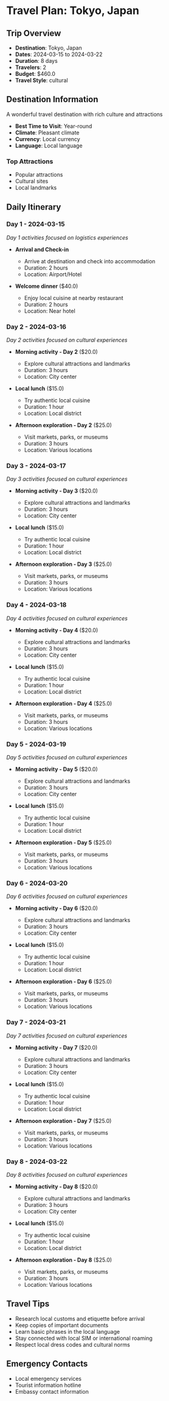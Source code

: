 # Travel Plan: Tokyo, Japan

## Trip Overview
- **Destination**: Tokyo, Japan
- **Dates**: 2024-03-15 to 2024-03-22
- **Duration**: 8 days
- **Travelers**: 2
- **Budget**: $460.0
- **Travel Style**: cultural

## Destination Information
A wonderful travel destination with rich culture and attractions

- **Best Time to Visit**: Year-round
- **Climate**: Pleasant climate
- **Currency**: Local currency
- **Language**: Local language

### Top Attractions
- Popular attractions
- Cultural sites
- Local landmarks

## Daily Itinerary

### Day 1 - 2024-03-15
*Day 1 activities focused on logistics experiences*

- **Arrival and Check-in**
  - Arrive at destination and check into accommodation
  - Duration: 2 hours
  - Location: Airport/Hotel

- **Welcome dinner** ($40.0)
  - Enjoy local cuisine at nearby restaurant
  - Duration: 2 hours
  - Location: Near hotel


### Day 2 - 2024-03-16
*Day 2 activities focused on cultural experiences*

- **Morning activity - Day 2** ($20.0)
  - Explore cultural attractions and landmarks
  - Duration: 3 hours
  - Location: City center

- **Local lunch** ($15.0)
  - Try authentic local cuisine
  - Duration: 1 hour
  - Location: Local district

- **Afternoon exploration - Day 2** ($25.0)
  - Visit markets, parks, or museums
  - Duration: 3 hours
  - Location: Various locations


### Day 3 - 2024-03-17
*Day 3 activities focused on cultural experiences*

- **Morning activity - Day 3** ($20.0)
  - Explore cultural attractions and landmarks
  - Duration: 3 hours
  - Location: City center

- **Local lunch** ($15.0)
  - Try authentic local cuisine
  - Duration: 1 hour
  - Location: Local district

- **Afternoon exploration - Day 3** ($25.0)
  - Visit markets, parks, or museums
  - Duration: 3 hours
  - Location: Various locations


### Day 4 - 2024-03-18
*Day 4 activities focused on cultural experiences*

- **Morning activity - Day 4** ($20.0)
  - Explore cultural attractions and landmarks
  - Duration: 3 hours
  - Location: City center

- **Local lunch** ($15.0)
  - Try authentic local cuisine
  - Duration: 1 hour
  - Location: Local district

- **Afternoon exploration - Day 4** ($25.0)
  - Visit markets, parks, or museums
  - Duration: 3 hours
  - Location: Various locations


### Day 5 - 2024-03-19
*Day 5 activities focused on cultural experiences*

- **Morning activity - Day 5** ($20.0)
  - Explore cultural attractions and landmarks
  - Duration: 3 hours
  - Location: City center

- **Local lunch** ($15.0)
  - Try authentic local cuisine
  - Duration: 1 hour
  - Location: Local district

- **Afternoon exploration - Day 5** ($25.0)
  - Visit markets, parks, or museums
  - Duration: 3 hours
  - Location: Various locations


### Day 6 - 2024-03-20
*Day 6 activities focused on cultural experiences*

- **Morning activity - Day 6** ($20.0)
  - Explore cultural attractions and landmarks
  - Duration: 3 hours
  - Location: City center

- **Local lunch** ($15.0)
  - Try authentic local cuisine
  - Duration: 1 hour
  - Location: Local district

- **Afternoon exploration - Day 6** ($25.0)
  - Visit markets, parks, or museums
  - Duration: 3 hours
  - Location: Various locations


### Day 7 - 2024-03-21
*Day 7 activities focused on cultural experiences*

- **Morning activity - Day 7** ($20.0)
  - Explore cultural attractions and landmarks
  - Duration: 3 hours
  - Location: City center

- **Local lunch** ($15.0)
  - Try authentic local cuisine
  - Duration: 1 hour
  - Location: Local district

- **Afternoon exploration - Day 7** ($25.0)
  - Visit markets, parks, or museums
  - Duration: 3 hours
  - Location: Various locations


### Day 8 - 2024-03-22
*Day 8 activities focused on cultural experiences*

- **Morning activity - Day 8** ($20.0)
  - Explore cultural attractions and landmarks
  - Duration: 3 hours
  - Location: City center

- **Local lunch** ($15.0)
  - Try authentic local cuisine
  - Duration: 1 hour
  - Location: Local district

- **Afternoon exploration - Day 8** ($25.0)
  - Visit markets, parks, or museums
  - Duration: 3 hours
  - Location: Various locations


## Travel Tips
- Research local customs and etiquette before arrival
- Keep copies of important documents
- Learn basic phrases in the local language
- Stay connected with local SIM or international roaming
- Respect local dress codes and cultural norms

## Emergency Contacts
- Local emergency services
- Tourist information hotline
- Embassy contact information
